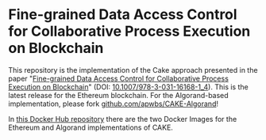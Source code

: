 # Fine-grained Data Access Control for Collaborative Process Execution on Blockchain

This repository is the implementation of the Cake approach presented in the paper "[Fine-grained Data Access Control for
Collaborative Process Execution on Blockchain](https://arxiv.org/abs/2207.08484)" (DOI: [10.1007/978-3-031-16168-1_4](https://doi.org/10.1007/978-3-031-16168-1_4)). This is the latest release for the Ethereum blockchain. For the Algorand-based implementation, please fork [github.com/apwbs/CAKE-Algorand](https://github.com/apwbs/CAKE-Algorand/)!

In [this Docker Hub repository](https://hub.docker.com/repository/docker/apwbs/cake/general) there are the two Docker Images
for the Ethereum and Algorand implementations of CAKE.
